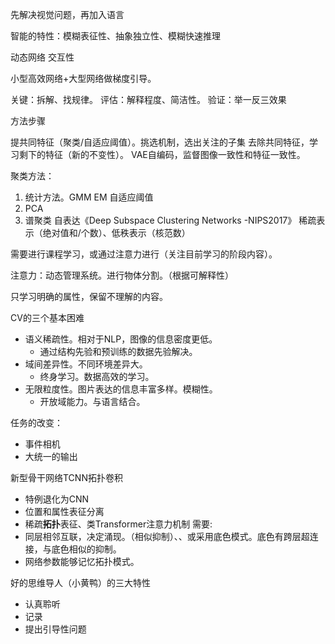 先解决视觉问题，再加入语言

智能的特性：模糊表征性、抽象独立性、模糊快速推理

动态网络
交互性

小型高效网络+大型网络做梯度引导。

关键：拆解、找规律。
评估：解释程度、简洁性。
验证：举一反三效果

方法步骤

提共同特征（聚类/自适应阈值）。挑选机制，选出关注的子集
去除共同特征，学习剩下的特征（新的不变性）。
VAE自编码，监督图像一致性和特征一致性。

聚类方法：
1. 统计方法。GMM EM 自适应阈值
2. PCA
3. 谱聚类
自表达《Deep Subspace Clustering Networks -NIPS2017》
稀疏表示（绝对值和/个数）、低秩表示（核范数）

需要进行课程学习，或通过注意力进行（关注目前学习的阶段内容）。

注意力：动态管理系统。进行物体分割。（根据可解释性）

只学习明确的属性，保留不理解的内容。


CV的三个基本困难
- 语义稀疏性。相对于NLP，图像的信息密度更低。
  - 通过结构先验和预训练的数据先验解决。
- 域间差异性。不同环境差异大。
  - 终身学习。数据高效的学习。
- 无限粒度性。图片表达的信息丰富多样。模糊性。
  - 开放域能力。与语言结合。

任务的改变：
- 事件相机
- 大统一的输出


新型骨干网络TCNN拓扑卷积
- 特例退化为CNN
- 位置和属性表征分离
- 稀疏**拓扑**表征、类Transformer注意力机制
需要:
- 同层相邻互联，决定涌现。（相似抑制）、、或采用底色模式。底色有跨层超连接，与底色相似的抑制。
- 网络参数能够记忆拓扑模式。


好的思维导人（小黄鸭）的三大特性
- 认真聆听
- 记录
- 提出引导性问题
